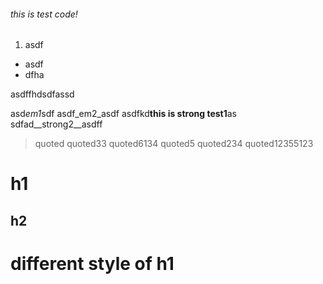 ###### this is test code! 

1. asdf

* asdf
* dfha

asdffhdsdfassd

asd*em1*sdf
asdf_em2_asdf
asdfkd**this is strong test1**as
sdfad__strong2__asdff

> quoted
> quoted33
> quoted6134
> quoted5
> quoted234
> quoted12355123

# h1
## h2 
different style of h1
=====
